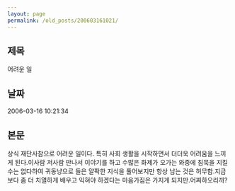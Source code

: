 ```yaml
---
layout: page
permalink: /old_posts/200603161021/
---
```


## 제목
어려운 일

## 날짜
2006-03-16 10:21:34

## 본문
상식 재단사참으로 어려운 일이다. 특히 사회 생활을 시작하면서 더더욱 어려움을 느끼게 된다.이사람 저사람 만나서 이야기를 하고 수많은 화제가 오가는 와중에 침묵을 지킬 수는 없다하여 귀동냥으로 들은 얄팍한 지식을 풀어보지만 항상 남는 것은 허무함.지금보다 좀 더 치열하게 배우고 익혀야 하겠다는 마음가짐은 가지게 되지만.어찌하오리까?
